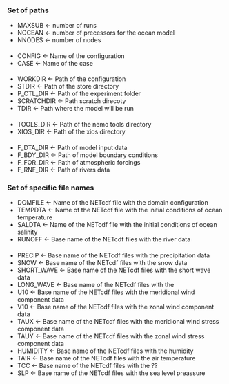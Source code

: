 ### Set of paths
- MAXSUB &larr; number of runs
- NOCEAN &larr; number of precessors for the ocean model
- NNODES &larr; number of nodes
####
- CONFIG &larr; Name of the configuration
- CASE &larr; Name of the case
####
- WORKDIR &larr; Path of the configuration
- STDIR &larr; Path of the store directory
- P_CTL_DIR &larr; Path of the experiment folder
- SCRATCHDIR &larr; Path scratch direcoty
- TDIR &larr; Path where the model will be run
####
- TOOLS_DIR &larr; Path of the nemo tools directory
- XIOS_DIR &larr; Path of the xios directory
####
- F_DTA_DIR &larr; Path of model input data
- F_BDY_DIR &larr; Path of model boundary conditions
- F_FOR_DIR &larr; Path of atmospheric forcings
- F_RNF_DIR &larr; Path of rivers data

### Set of specific file names
- DOMFILE &larr; Name of the NETcdf file with the domain configuration
- TEMPDTA &larr; Name of the NETcdf file with the initial conditions of ocean temperature
- SALDTA &larr; Name of the NETcdf file with the initial conditions of ocean salinity
- RUNOFF &larr; Base name of the NETcdf files with the river data
####
- PRECIP &larr; Base name of the NETcdf files with the precipitation data
- SNOW &larr; Base name of the NETcdf files with the snow data
- SHORT_WAVE &larr; Base name of the NETcdf files with the short wave data
- LONG_WAVE &larr; Base name of the NETcdf files with the
- U10 &larr; Base name of the NETcdf files with the meridional wind component data
- V10 &larr; Base name of the NETcdf files with the zonal wind component data
- TAUX &larr; Base name of the NETcdf files with the meridional wind stress component data
- TAUY &larr; Base name of the NETcdf files with the zonal wind stress component data
- HUMIDITY &larr; Base name of the NETcdf files with the humidity
- TAIR &larr; Base name of the NETcdf files with the air temperature
- TCC &larr; Base name of the NETcdf files with the ??
- SLP &larr; Base name of the NETcdf files with the sea level preassure

